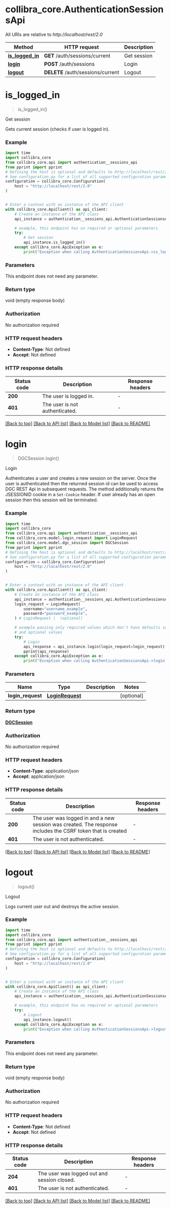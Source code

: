 # collibra_core.AuthenticationSessionsApi

All URIs are relative to *http://localhost/rest/2.0*

Method | HTTP request | Description
------------- | ------------- | -------------
[**is_logged_in**](AuthenticationSessionsApi.md#is_logged_in) | **GET** /auth/sessions/current | Get session
[**login**](AuthenticationSessionsApi.md#login) | **POST** /auth/sessions | Login
[**logout**](AuthenticationSessionsApi.md#logout) | **DELETE** /auth/sessions/current | Logout


# **is_logged_in**
> is_logged_in()

Get session

Gets current session (checks if user is logged in).

### Example

```python
import time
import collibra_core
from collibra_core.api import authentication__sessions_api
from pprint import pprint
# Defining the host is optional and defaults to http://localhost/rest/2.0
# See configuration.py for a list of all supported configuration parameters.
configuration = collibra_core.Configuration(
    host = "http://localhost/rest/2.0"
)


# Enter a context with an instance of the API client
with collibra_core.ApiClient() as api_client:
    # Create an instance of the API class
    api_instance = authentication__sessions_api.AuthenticationSessionsApi(api_client)

    # example, this endpoint has no required or optional parameters
    try:
        # Get session
        api_instance.is_logged_in()
    except collibra_core.ApiException as e:
        print("Exception when calling AuthenticationSessionsApi->is_logged_in: %s\n" % e)
```

### Parameters
This endpoint does not need any parameter.

### Return type

void (empty response body)

### Authorization

No authorization required

### HTTP request headers

 - **Content-Type**: Not defined
 - **Accept**: Not defined

### HTTP response details
| Status code | Description | Response headers |
|-------------|-------------|------------------|
**200** | The user is logged in. |  -  |
**401** | The user is not authenticated. |  -  |

[[Back to top]](#) [[Back to API list]](../README.md#documentation-for-api-endpoints) [[Back to Model list]](../README.md#documentation-for-models) [[Back to README]](../README.md)

# **login**
> DGCSession login()

Login

Authenticates a user and creates a new session on the server. Once the user is authenticated then the returned session id can be used to access DGC REST Api in subsequent requests. The method additionally returns the JSESSIONID cookie in a <code>Set-Cookie</code> header. If user already has an open session then this session will be terminated.

### Example

```python
import time
import collibra_core
from collibra_core.api import authentication__sessions_api
from collibra_core.model.login_request import LoginRequest
from collibra_core.model.dgc_session import DGCSession
from pprint import pprint
# Defining the host is optional and defaults to http://localhost/rest/2.0
# See configuration.py for a list of all supported configuration parameters.
configuration = collibra_core.Configuration(
    host = "http://localhost/rest/2.0"
)


# Enter a context with an instance of the API client
with collibra_core.ApiClient() as api_client:
    # Create an instance of the API class
    api_instance = authentication__sessions_api.AuthenticationSessionsApi(api_client)
    login_request = LoginRequest(
        username="username_example",
        password="password_example",
    ) # LoginRequest |  (optional)

    # example passing only required values which don't have defaults set
    # and optional values
    try:
        # Login
        api_response = api_instance.login(login_request=login_request)
        pprint(api_response)
    except collibra_core.ApiException as e:
        print("Exception when calling AuthenticationSessionsApi->login: %s\n" % e)
```

### Parameters

Name | Type | Description  | Notes
------------- | ------------- | ------------- | -------------
 **login_request** | [**LoginRequest**](LoginRequest.md)|  | [optional]

### Return type

[**DGCSession**](DGCSession.md)

### Authorization

No authorization required

### HTTP request headers

 - **Content-Type**: application/json
 - **Accept**: application/json

### HTTP response details
| Status code | Description | Response headers |
|-------------|-------------|------------------|
**200** | The user was logged in and a new session was created. The response includes the CSRF token that is created |  -  |
**401** | The user is not authenticated. |  -  |

[[Back to top]](#) [[Back to API list]](../README.md#documentation-for-api-endpoints) [[Back to Model list]](../README.md#documentation-for-models) [[Back to README]](../README.md)

# **logout**
> logout()

Logout

Logs current user out and destroys the active session.

### Example

```python
import time
import collibra_core
from collibra_core.api import authentication__sessions_api
from pprint import pprint
# Defining the host is optional and defaults to http://localhost/rest/2.0
# See configuration.py for a list of all supported configuration parameters.
configuration = collibra_core.Configuration(
    host = "http://localhost/rest/2.0"
)


# Enter a context with an instance of the API client
with collibra_core.ApiClient() as api_client:
    # Create an instance of the API class
    api_instance = authentication__sessions_api.AuthenticationSessionsApi(api_client)

    # example, this endpoint has no required or optional parameters
    try:
        # Logout
        api_instance.logout()
    except collibra_core.ApiException as e:
        print("Exception when calling AuthenticationSessionsApi->logout: %s\n" % e)
```

### Parameters
This endpoint does not need any parameter.

### Return type

void (empty response body)

### Authorization

No authorization required

### HTTP request headers

 - **Content-Type**: Not defined
 - **Accept**: Not defined

### HTTP response details
| Status code | Description | Response headers |
|-------------|-------------|------------------|
**204** | The user was logged out and session closed. |  -  |
**401** | The user is not authenticated. |  -  |

[[Back to top]](#) [[Back to API list]](../README.md#documentation-for-api-endpoints) [[Back to Model list]](../README.md#documentation-for-models) [[Back to README]](../README.md)

